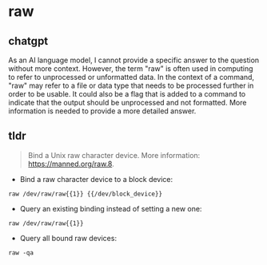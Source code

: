 # raw 
## chatgpt 
As an AI language model, I cannot provide a specific answer to the question without more context. However, the term "raw" is often used in computing to refer to unprocessed or unformatted data. In the context of a command, "raw" may refer to a file or data type that needs to be processed further in order to be usable. It could also be a flag that is added to a command to indicate that the output should be unprocessed and not formatted. More information is needed to provide a more detailed answer. 

## tldr 
 
> Bind a Unix raw character device.
> More information: <https://manned.org/raw.8>.

- Bind a raw character device to a block device:

`raw /dev/raw/raw{{1}} {{/dev/block_device}}`

- Query an existing binding instead of setting a new one:

`raw /dev/raw/raw{{1}}`

- Query all bound raw devices:

`raw -qa`

